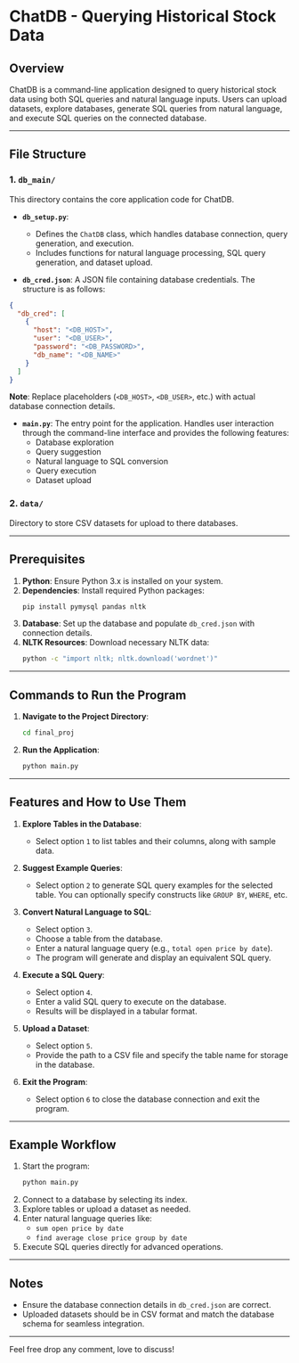 # ChatDB - Querying Historical Stock Data

## Overview
ChatDB is a command-line application designed to query historical stock data using both SQL queries and natural language inputs. Users can upload datasets, explore databases, generate SQL queries from natural language, and execute SQL queries on the connected database.

---

## File Structure

### **1. `db_main/`**
This directory contains the core application code for ChatDB.

- **`db_setup.py`**:
  - Defines the `ChatDB` class, which handles database connection, query generation, and execution.
  - Includes functions for natural language processing, SQL query generation, and dataset upload.

- **`db_cred.json`**:
A JSON file containing database credentials. The structure is as follows:
```json
{
  "db_cred": [
    {
      "host": "<DB_HOST>",
      "user": "<DB_USER>",
      "password": "<DB_PASSWORD>",
      "db_name": "<DB_NAME>"
    }
  ]
}
```
**Note**: Replace placeholders (`<DB_HOST>`, `<DB_USER>`, etc.) with actual database connection details.

- **`main.py`**:
The entry point for the application. Handles user interaction through the command-line interface and provides the following features:
  - Database exploration
  - Query suggestion
  - Natural language to SQL conversion
  - Query execution
  - Dataset upload

### **2. `data/`**
Directory to store CSV datasets for upload to there databases.

---

## Prerequisites

1. **Python**: Ensure Python 3.x is installed on your system.
2. **Dependencies**:
   Install required Python packages:
   ```bash
   pip install pymysql pandas nltk
   ```
3. **Database**:
   Set up the database and populate `db_cred.json` with connection details.
4. **NLTK Resources**:
   Download necessary NLTK data:
   ```bash
   python -c "import nltk; nltk.download('wordnet')"
   ```

---

## Commands to Run the Program

1. **Navigate to the Project Directory**:
   ```bash
   cd final_proj
   ```

2. **Run the Application**:
   ```bash
   python main.py
   ```

---

## Features and How to Use Them

1. **Explore Tables in the Database**:
   - Select option `1` to list tables and their columns, along with sample data.

2. **Suggest Example Queries**:
   - Select option `2` to generate SQL query examples for the selected table. You can optionally specify constructs like `GROUP BY`, `WHERE`, etc.

3. **Convert Natural Language to SQL**:
   - Select option `3`.
   - Choose a table from the database.
   - Enter a natural language query (e.g., `total open price by date`).
   - The program will generate and display an equivalent SQL query.

4. **Execute a SQL Query**:
   - Select option `4`.
   - Enter a valid SQL query to execute on the database.
   - Results will be displayed in a tabular format.

5. **Upload a Dataset**:
   - Select option `5`.
   - Provide the path to a CSV file and specify the table name for storage in the database.

6. **Exit the Program**:
   - Select option `6` to close the database connection and exit the program.

---

## Example Workflow

1. Start the program:
   ```bash
   python main.py
   ```
2. Connect to a database by selecting its index.
3. Explore tables or upload a dataset as needed.
4. Enter natural language queries like:
   - `sum open price by date`
   - `find average close price group by date`
5. Execute SQL queries directly for advanced operations.

---

## Notes
- Ensure the database connection details in `db_cred.json` are correct.
- Uploaded datasets should be in CSV format and match the database schema for seamless integration.

---
Feel free drop any comment, love to discuss!

